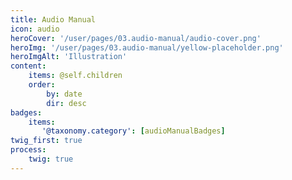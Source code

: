 ```yaml
---
title: Audio Manual
icon: audio
heroCover: '/user/pages/03.audio-manual/audio-cover.png'
heroImg: '/user/pages/03.audio-manual/yellow-placeholder.png'
heroImgAlt: 'Illustration'
content:
    items: @self.children
    order:
        by: date
        dir: desc
badges:
    items:
       '@taxonomy.category': [audioManualBadges]
twig_first: true
process:
    twig: true
---
```

